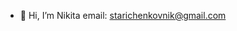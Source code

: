- 👋 Hi, I’m Nikita
  email: starichenkovnik@gmail.com

<!---
nikitahummus/nikitahummus is a ✨ special ✨ repository because its `README.md` (this file) appears on your GitHub profile.
You can click the Preview link to take a look at your changes.
--->
